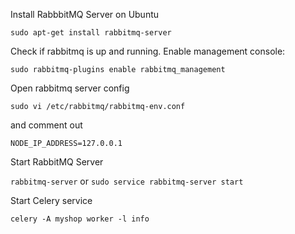 Install RabbbitMQ Server on Ubuntu

`sudo apt-get install rabbitmq-server`

Check if rabbitmq is up and running. Enable management console:

`sudo rabbitmq-plugins enable rabbitmq_management`

 Open rabbitmq server config
 
 `sudo vi /etc/rabbitmq/rabbitmq-env.conf`

and comment out

`NODE_IP_ADDRESS=127.0.0.1`

Start RabbitMQ Server

`rabbitmq-server` or `sudo service rabbitmq-server start`

Start Celery service

`celery -A myshop worker -l info`